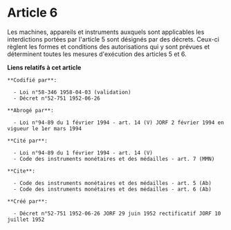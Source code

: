 # Article 6

Les machines, appareils et instruments auxquels sont applicables les interdictions portées par l'article 5 sont désignés par
des décrets. Ceux-ci règlent les formes et conditions des autorisations qui y sont prévues et déterminent toutes les mesures
d'exécution des articles 5 et 6.

**Liens relatifs à cet article**

	**Codifié par**:

	  - Loi n°58-346 1958-04-03 (validation)
	  - Décret n°52-751 1952-06-26

	**Abrogé par**:

	  - Loi n°94-89 du 1 février 1994 - art. 14 (V) JORF 2 février 1994 en vigueur le 1er mars 1994

	**Cité par**:

	  - Loi n°94-89 du 1 février 1994 - art. 14 (V)
	  - Code des instruments monétaires et des médailles - art. 7 (MMN)

	**Cite**:

	  - Code des instruments monétaires et des médailles - art. 5 (Ab)
	  - Code des instruments monétaires et des médailles - art. 6 (Ab)

	**Créé par**:

	  - Décret n°52-751 1952-06-26 JORF 29 juin 1952 rectificatif JORF 10 juillet 1952
